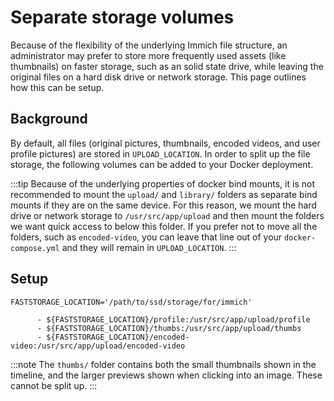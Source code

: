 # Separate storage volumes

Because of the flexibility of the underlying Immich file structure, an administrator may prefer to store more frequently used assets (like thumbnails) on faster storage, such as an solid state drive,
while leaving the original files on a hard disk drive or network storage.
This page outlines how this can be setup.

## Background

By default, all files (original pictures, thumbnails, encoded videos, and user profile pictures) are stored in `UPLOAD_LOCATION`.
In order to split up the file storage, the following volumes can be added to your Docker deployment.

:::tip
Because of the underlying properties of docker bind mounts, it is not recommended to mount the `upload/` and `library/` folders as separate bind mounts if they are on the same device.
For this reason, we mount the hard drive or network storage to `/usr/src/app/upload` and then mount the folders we want quick access to below this folder.
If you prefer not to move all the folders, such as `encoded-video`, you can leave that line out of your `docker-compose.yml` and they will remain in `UPLOAD_LOCATION`.
:::

## Setup

```title='Add this line to your .env file'
FASTSTORAGE_LOCATION='/path/to/ssd/storage/for/immich'
```

```title='Add these lines to docker-compose.yml for immich-server and immich-microservices'
      - ${FASTSTORAGE_LOCATION}/profile:/usr/src/app/upload/profile
      - ${FASTSTORAGE_LOCATION}/thumbs:/usr/src/app/upload/thumbs
      - ${FASTSTORAGE_LOCATION}/encoded-video:/usr/src/app/upload/encoded-video
```

:::note
The `thumbs/` folder contains both the small thumbnails shown in the timeline, and the larger previews shown when clicking into an image. These cannot be split up.
:::
